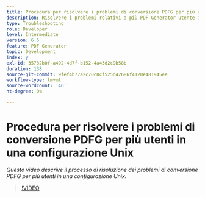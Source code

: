 ```yaml
---
title: Procedura per risolvere i problemi di conversione PDFG per più utenti in una configurazione Unix
description: Risolvere i problemi relativi a più PDF Generator utente in Installazione di UNIX.
type: Troubleshooting
role: Developer
level: Intermediate
version: 6.5
feature: PDF Generator
topic: Development
index: y
exl-id: 35732b0f-a492-4d7f-b152-4a43d2c9b58b
duration: 138
source-git-commit: 9fef4b77a2c70c8cf525d42686f4120e481945ee
workflow-type: tm+mt
source-wordcount: '46'
ht-degree: 0%

---
```



# Procedura per risolvere i problemi di conversione PDFG per più utenti in una configurazione Unix

*Questo video descrive il processo di risoluzione dei problemi di conversione PDFG per più utenti in una configurazione Unix.*

>[!VIDEO](https://video.tv.adobe.com/v/335549?quality=12&learn=on)
